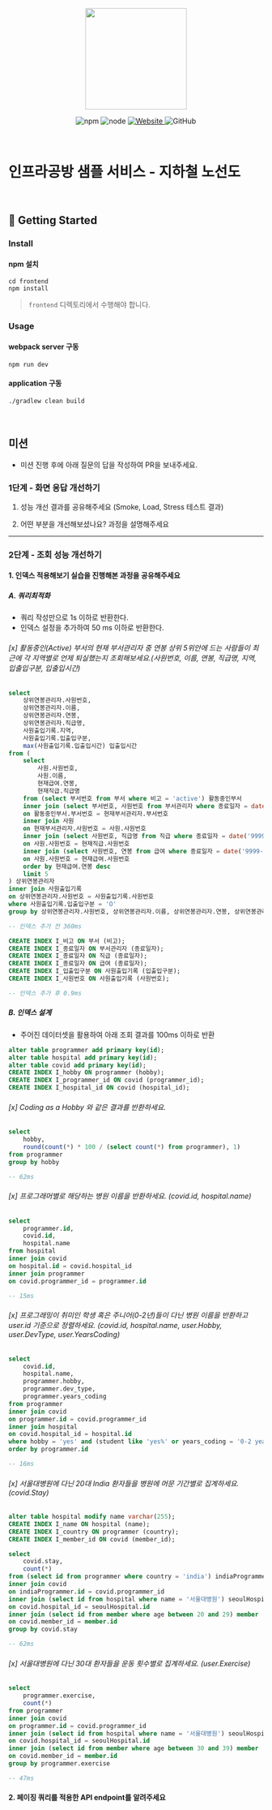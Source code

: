 <p align="center">
    <img width="200px;" src="https://raw.githubusercontent.com/woowacourse/atdd-subway-admin-frontend/master/images/main_logo.png"/>
</p>
<p align="center">
  <img alt="npm" src="https://img.shields.io/badge/npm-%3E%3D%205.5.0-blue">
  <img alt="node" src="https://img.shields.io/badge/node-%3E%3D%209.3.0-blue">
  <a href="https://edu.nextstep.camp/c/R89PYi5H" alt="nextstep atdd">
    <img alt="Website" src="https://img.shields.io/website?url=https%3A%2F%2Fedu.nextstep.camp%2Fc%2FR89PYi5H">
  </a>
  <img alt="GitHub" src="https://img.shields.io/github/license/next-step/atdd-subway-service">
</p>

<br>

# 인프라공방 샘플 서비스 - 지하철 노선도

<br>

## 🚀 Getting Started

### Install
#### npm 설치
```
cd frontend
npm install
```
> `frontend` 디렉토리에서 수행해야 합니다.

### Usage
#### webpack server 구동
```
npm run dev
```
#### application 구동
```
./gradlew clean build
```
<br>

## 미션

* 미션 진행 후에 아래 질문의 답을 작성하여 PR을 보내주세요.

### 1단계 - 화면 응답 개선하기
1. 성능 개선 결과를 공유해주세요 (Smoke, Load, Stress 테스트 결과)

2. 어떤 부분을 개선해보셨나요? 과정을 설명해주세요

---

### 2단계 - 조회 성능 개선하기
#### 1. 인덱스 적용해보기 실습을 진행해본 과정을 공유해주세요
##### A. 쿼리최적화
- 쿼리 작성만으로 1s 이하로 반환한다.
- 인덱스 설정을 추가하여 50 ms 이하로 반환한다.

###### [x] 활동중인(Active) 부서의 현재 부서관리자 중 연봉 상위 5위안에 드는 사람들이 최근에 각 지역별로 언제 퇴실했는지 조회해보세요.(사원번호, 이름, 연봉, 직급명, 지역, 입출입구분, 입출입시간)

```sql
select
    상위연봉관리자.사원번호, 
    상위연봉관리자.이름, 
    상위연봉관리자.연봉, 
    상위연봉관리자.직급명, 
    사원출입기록.지역, 
    사원출입기록.입출입구분, 
    max(사원출입기록.입출입시간) 입출입시간
from (
    select
        사원.사원번호, 
        사원.이름, 
        현재급여.연봉, 
        현재직급.직급명
    from (select 부서번호 from 부서 where 비고 = 'active') 활동중인부서
    inner join (select 부서번호, 사원번호 from 부서관리자 where 종료일자 = date('9999-01-01')) 현재부서관리자
    on 활동중인부서.부서번호 = 현재부서관리자.부서번호
    inner join 사원
    on 현재부서관리자.사원번호 = 사원.사원번호
    inner join (select 사원번호, 직급명 from 직급 where 종료일자 = date('9999-01-01')) 현재직급
    on 사원.사원번호 = 현재직급.사원번호
    inner join (select 사원번호, 연봉 from 급여 where 종료일자 = date('9999-01-01')) 현재급여
    on 사원.사원번호 = 현재급여.사원번호
    order by 현재급여.연봉 desc
    limit 5
) 상위연봉관리자
inner join 사원출입기록
on 상위연봉관리자.사원번호 = 사원출입기록.사원번호
where 사원출입기록.입출입구분 = 'O'
group by 상위연봉관리자.사원번호, 상위연봉관리자.이름, 상위연봉관리자.연봉, 상위연봉관리자.직급명, 사원출입기록.지역, 사원출입기록.입출입구분

-- 인덱스 추가 전 360ms
```

```sql
CREATE INDEX I_비고 ON 부서 (비고);
CREATE INDEX I_종료일자 ON 부서관리자 (종료일자);
CREATE INDEX I_종료일자 ON 직급 (종료일자);
CREATE INDEX I_종료일자 ON 급여 (종료일자);
CREATE INDEX I_입출입구분 ON 사원출입기록 (입출입구분);
CREATE INDEX I_사원번호 ON 사원출입기록 (사원번호);

-- 인덱스 추가 후 0.9ms
```

##### B. 인덱스 설계
- 주어진 데이터셋을 활용하여 아래 조회 결과를 100ms 이하로 반환

```sql
alter table programmer add primary key(id);
alter table hospital add primary key(id);
alter table covid add primary key(id);
CREATE INDEX I_hobby ON programmer (hobby);
CREATE INDEX I_programmer_id ON covid (programmer_id);
CREATE INDEX I_hospital_id ON covid (hospital_id);
```

###### [x] Coding as a Hobby 와 같은 결과를 반환하세요.

```sql
select
    hobby,
    round(count(*) * 100 / (select count(*) from programmer), 1)
from programmer
group by hobby

-- 62ms
```

###### [x] 프로그래머별로 해당하는 병원 이름을 반환하세요. (covid.id, hospital.name)

```sql
select
    programmer.id,
    covid.id,
    hospital.name
from hospital
inner join covid
on hospital.id = covid.hospital_id
inner join programmer
on covid.programmer_id = programmer.id

-- 15ms
```

###### [x] 프로그래밍이 취미인 학생 혹은 주니어(0-2년)들이 다닌 병원 이름을 반환하고 user.id 기준으로 정렬하세요. (covid.id, hospital.name, user.Hobby, user.DevType, user.YearsCoding)

```sql
select
    covid.id, 
    hospital.name, 
    programmer.hobby, 
    programmer.dev_type, 
    programmer.years_coding
from programmer
inner join covid
on programmer.id = covid.programmer_id
inner join hospital
on covid.hospital_id = hospital.id
where hobby = 'yes' and (student like 'yes%' or years_coding = '0-2 years')
order by programmer.id

-- 16ms
```

###### [x] 서울대병원에 다닌 20대 India 환자들을 병원에 머문 기간별로 집계하세요. (covid.Stay)

```sql
alter table hospital modify name varchar(255);
CREATE INDEX I_name ON hospital (name);
CREATE INDEX I_country ON programmer (country);
CREATE INDEX I_member_id ON covid (member_id);

select
    covid.stay, 
    count(*)
from (select id from programmer where country = 'india') indiaProgrammer
inner join covid
on indiaProgrammer.id = covid.programmer_id
inner join (select id from hospital where name = '서울대병원') seoulHospital
on covid.hospital_id = seoulHospital.id
inner join (select id from member where age between 20 and 29) member
on covid.member_id = member.id
group by covid.stay

-- 62ms
```

###### [x] 서울대병원에 다닌 30대 환자들을 운동 횟수별로 집계하세요. (user.Exercise)

```sql
select
    programmer.exercise, 
    count(*)
from programmer
inner join covid
on programmer.id = covid.programmer_id
inner join (select id from hospital where name = '서울대병원') seoulHospital
on covid.hospital_id = seoulHospital.id
inner join (select id from member where age between 30 and 39) member
on covid.member_id = member.id
group by programmer.exercise

-- 47ms
```

#### 2. 페이징 쿼리를 적용한 API endpoint를 알려주세요

